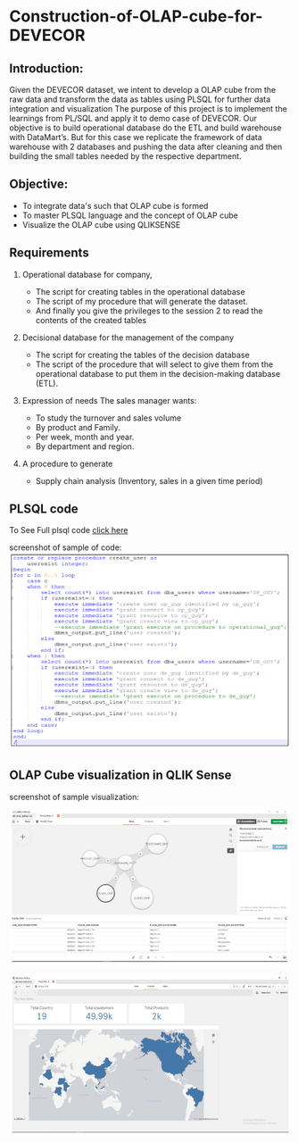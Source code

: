 # Construction-of-OLAP-cube-for-DEVECOR

## Introduction:
   Given the DEVECOR dataset, we intent to develop a OLAP cube from the raw data and transform the data as tables using PLSQL for further data integration and visualization
   The purpose of this project is to implement the learnings from PL/SQL and apply it to demo case of DEVECOR. Our objective is to build operational database do the ETL and build warehouse with DataMart’s. But for this case we replicate the framework of data warehouse with 2 databases and pushing the data after cleaning and then building the small tables needed by the respective department.

## Objective: 
  * To integrate data's such that OLAP cube is formed
  * To master PLSQL language and the concept of OLAP cube
  * Visualize the OLAP cube using QLIKSENSE

## Requirements
1. Operational database for company,
   * The script for creating tables in the operational database
   * The script of my procedure that will generate the dataset.
   * And finally you give the privileges to the session 2 to read the contents of the created tables
 
 2. Decisional database for the management of the company
      * The script for creating the tables of the decision database
      * The script of the procedure that will select to give them from the operational database to put them in the decision-making database (ETL).

3. Expression of needs The sales manager wants:
      * To study the turnover and sales volume
      * By product and Family.
      * Per week, month and year.
      * By department and region.
      
4. A procedure to generate
      * Supply chain analysis (Inventory, sales in a given time period)

## PLSQL code
  To See Full plsql code [click here](https://github.com/induraj2020/A4--OLAP-cube-PLSQL-supermarket-dataset-/blob/master/2019.12.28%20-%20PLSQL.pdf)
  
  screenshot of sample of code:
  ![](plsql_sample.PNG)

## OLAP Cube visualization in QLIK Sense

  screenshot of sample visualization:
  
  ![](olap_sample.PNG)
  
  ![](sample_analysis.PNG)
  
